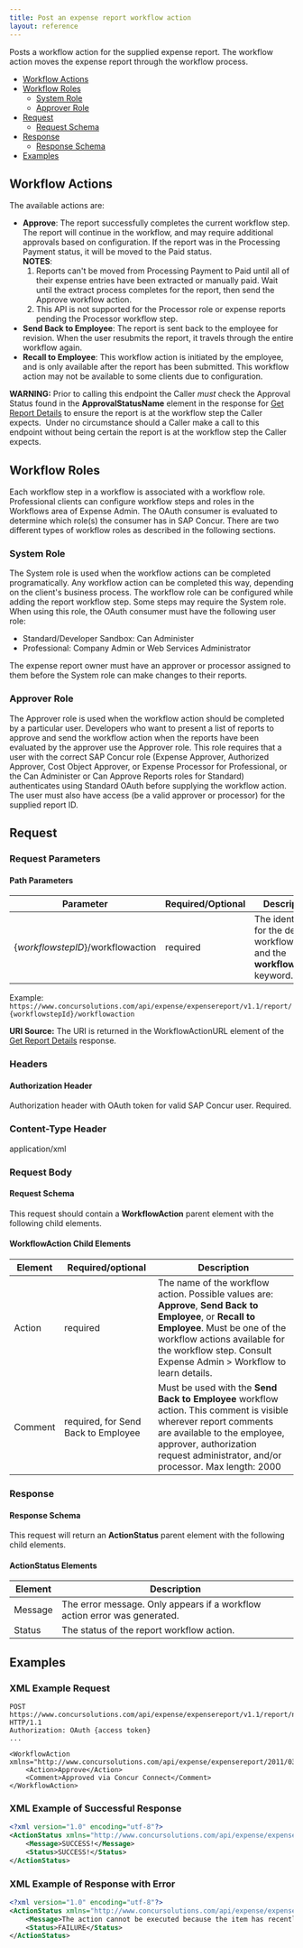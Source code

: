 ```yaml
---
title: Post an expense report workflow action
layout: reference
---
```


Posts a workflow action for the supplied expense report. The workflow action moves the expense report through the workflow process.

* [Workflow Actions](#workflow-actions)
* [Workflow Roles](#workflow-roles)
  * [System Role](#system-role)
  * [Approver Role](#approver-role)
* [Request](#request)
  * [Request Schema](#req-schema)
* [Response](#response)
  * [Response Schema](#res-schema)
* [Examples](#examples)

## <a name="workflow-actions"></a>Workflow Actions

The available actions are:

* **Approve**: The report successfully completes the current workflow step. The report will continue in the workflow, and may require additional approvals based on configuration. If the report was in the Processing Payment status, it will be moved to the Paid status.  
**NOTES**:
  1. Reports can't be moved from Processing Payment to Paid until all of their expense entries have been extracted or manually paid. Wait until the extract process completes for the report, then send the Approve workflow action.
  2. This API is not supported for the Processor role or expense reports pending the Processor workflow step.
* **Send Back to Employee**: The report is sent back to the employee for revision. When the user resubmits the report, it travels through the entire workflow again.
* **Recall to Employee**: This workflow action is initiated by the employee, and is only available after the report has been submitted. This workflow action may not be available to some clients due to configuration.

**WARNING:** Prior to calling this endpoint the Caller _must_ check the Approval Status found in the **ApprovalStatusName** element in the response for [Get Report Details][1] to ensure the report is at the workflow step the Caller expects.  Under no circumstance should a Caller make a call to this endpoint without being certain the report is at the workflow step the Caller expects.

## <a name="workflow-roles"></a>Workflow Roles
Each workflow step in a workflow is associated with a workflow role. Professional clients can configure workflow steps and roles in the Workflows area of Expense Admin. The OAuth consumer is evaluated to determine which role(s) the consumer has in SAP Concur. There are two different types of workflow roles as described in the following sections.

### <a name="system-role"></a>System Role
The System role is used when the workflow actions can be completed programatically. Any workflow action can be completed this way, depending on the client's business process. The workflow role can be configured while adding the report workflow step. Some steps may require the System role. When using this role, the OAuth consumer must have the following user role:

* Standard/Developer Sandbox: Can Administer
* Professional: Company Admin or Web Services Administrator

The expense report owner must have an approver or processor assigned to them before the System role can make changes to their reports.

### <a name="approver-role"></a>Approver Role

The Approver role is used when the workflow action should be completed by a particular user. Developers who want to present a list of reports to approve and send the workflow action when the reports have been evaluated by the approver use the Approver role. This role requires that a user with the correct SAP Concur role (Expense Approver, Authorized Approver, Cost Object Approver, or Expense Processor for Professional, or the Can Administer or Can Approve Reports roles for Standard) authenticates using Standard OAuth before supplying the workflow action. The user must also have access (be a valid approver or processor) for the supplied report ID.

## <a name="request"></a>Request

### Request Parameters

#### Path Parameters

| Parameter |Required/Optional| Description |
|-----------------|--------|-----------------------------|
|{_workflowstepID_}/workflowaction | required | The identifier for the desired workflow step and the **workflowaction** keyword.|

Example: `https://www.concursolutions.com/api/expense/expensereport/v1.1/report/{workflowstepId}/workflowaction`

**URI Source:** The URI is returned in the WorkflowActionURL element of the [Get Report Details][1] response.

### Headers

#### Authorization Header

Authorization header with OAuth token for valid SAP Concur user. Required.

### Content-Type Header

application/xml

### Request Body

#### <a name="req-schema"></a>Request Schema

This request should contain a **WorkflowAction** parent element with the following child elements.

#### WorkflowAction Child Elements

|  Element |  Required/optional |  Description |
|----------|--------------------|--------------|
|  Action |  required |  The name of the workflow action. Possible values are: **Approve**, **Send Back to Employee**, or **Recall to Employee**. Must be one of the workflow actions available for the workflow step. Consult Expense Admin > Workflow to learn details. |
|  Comment |  required, for Send Back to Employee |  Must be used with the **Send Back to Employee** workflow action. This comment is visible wherever report comments are available to the employee, approver, authorization request administrator, and/or processor. Max length: 2000 |

### <a name="response"></a>Response

#### <a name="res-schema"></a>Response Schema

This request will return an **ActionStatus** parent element with the following child elements.

#### ActionStatus Elements

|  Element | Description |
|----------|-------------|
|  Message |  The error message. Only appears if a workflow action error was generated. |
|  Status | The status of the report workflow action. |

## <a name="examples"></a>Examples

###  XML Example Request

```http
POST https://www.concursolutions.com/api/expense/expensereport/v1.1/report/nx2WRNzp18$wjehk%wqEL6EDHRwi9r$paQS1UqyL6a454QitqQ/workflowaction HTTP/1.1
Authorization: OAuth {access token}
...

<WorkflowAction xmlns="http://www.concursolutions.com/api/expense/expensereport/2011/03">
    <Action>Approve</Action>
    <Comment>Approved via Concur Connect</Comment>
</WorkflowAction>
```

###  XML Example of Successful Response

```xml
<?xml version="1.0" encoding="utf-8"?>
<ActionStatus xmlns="http://www.concursolutions.com/api/expense/expensereport/2011/03" xmlns:i="http://www.w3.org/2001/XMLSchema-instance">
    <Message>SUCCESS!</Message>
    <Status>SUCCESS!</Status>
</ActionStatus>
```

###  XML Example of Response with Error

```xml
<?xml version="1.0" encoding="utf-8"?>
<ActionStatus xmlns="http://www.concursolutions.com/api/expense/expensereport/2011/03" xmlns:i="http://www.w3.org/2001/XMLSchema-instance">
    <Message>The action cannot be executed because the item has recently been changed. Please refresh your list and try again.</Message>
    <Status>FAILURE</Status>
</ActionStatus>
```


[1]: /api-reference/expense/expense-report/reports.html#getID
[2]: https://developer.concur.com/reference/http-codes
